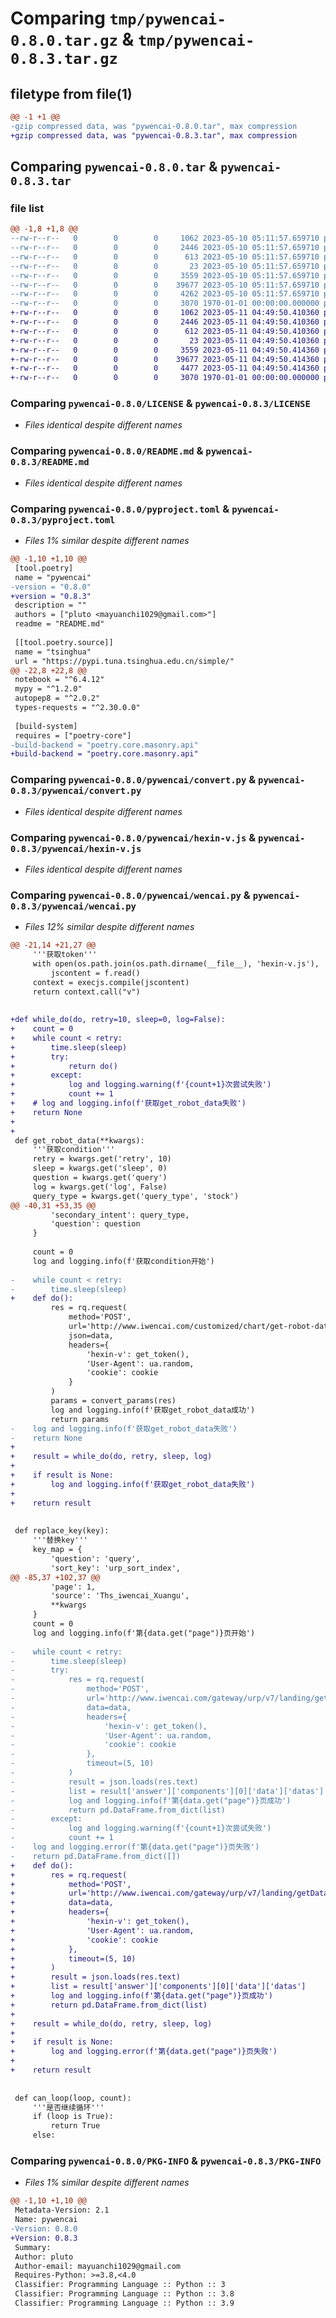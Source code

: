 # Comparing `tmp/pywencai-0.8.0.tar.gz` & `tmp/pywencai-0.8.3.tar.gz`

## filetype from file(1)

```diff
@@ -1 +1 @@
-gzip compressed data, was "pywencai-0.8.0.tar", max compression
+gzip compressed data, was "pywencai-0.8.3.tar", max compression
```

## Comparing `pywencai-0.8.0.tar` & `pywencai-0.8.3.tar`

### file list

```diff
@@ -1,8 +1,8 @@
--rw-r--r--   0        0        0     1062 2023-05-10 05:11:57.659710 pywencai-0.8.0/LICENSE
--rw-r--r--   0        0        0     2446 2023-05-10 05:11:57.659710 pywencai-0.8.0/README.md
--rw-r--r--   0        0        0      613 2023-05-10 05:11:57.659710 pywencai-0.8.0/pyproject.toml
--rw-r--r--   0        0        0       23 2023-05-10 05:11:57.659710 pywencai-0.8.0/pywencai/__init__.py
--rw-r--r--   0        0        0     3559 2023-05-10 05:11:57.659710 pywencai-0.8.0/pywencai/convert.py
--rw-r--r--   0        0        0    39677 2023-05-10 05:11:57.659710 pywencai-0.8.0/pywencai/hexin-v.js
--rw-r--r--   0        0        0     4262 2023-05-10 05:11:57.659710 pywencai-0.8.0/pywencai/wencai.py
--rw-r--r--   0        0        0     3070 1970-01-01 00:00:00.000000 pywencai-0.8.0/PKG-INFO
+-rw-r--r--   0        0        0     1062 2023-05-11 04:49:50.410360 pywencai-0.8.3/LICENSE
+-rw-r--r--   0        0        0     2446 2023-05-11 04:49:50.410360 pywencai-0.8.3/README.md
+-rw-r--r--   0        0        0      612 2023-05-11 04:49:50.410360 pywencai-0.8.3/pyproject.toml
+-rw-r--r--   0        0        0       23 2023-05-11 04:49:50.410360 pywencai-0.8.3/pywencai/__init__.py
+-rw-r--r--   0        0        0     3559 2023-05-11 04:49:50.414360 pywencai-0.8.3/pywencai/convert.py
+-rw-r--r--   0        0        0    39677 2023-05-11 04:49:50.414360 pywencai-0.8.3/pywencai/hexin-v.js
+-rw-r--r--   0        0        0     4477 2023-05-11 04:49:50.414360 pywencai-0.8.3/pywencai/wencai.py
+-rw-r--r--   0        0        0     3070 1970-01-01 00:00:00.000000 pywencai-0.8.3/PKG-INFO
```

### Comparing `pywencai-0.8.0/LICENSE` & `pywencai-0.8.3/LICENSE`

 * *Files identical despite different names*

### Comparing `pywencai-0.8.0/README.md` & `pywencai-0.8.3/README.md`

 * *Files identical despite different names*

### Comparing `pywencai-0.8.0/pyproject.toml` & `pywencai-0.8.3/pyproject.toml`

 * *Files 1% similar despite different names*

```diff
@@ -1,10 +1,10 @@
 [tool.poetry]
 name = "pywencai"
-version = "0.8.0"
+version = "0.8.3"
 description = ""
 authors = ["pluto <mayuanchi1029@gmail.com>"]
 readme = "README.md"
 
 [[tool.poetry.source]]
 name = "tsinghua"
 url = "https://pypi.tuna.tsinghua.edu.cn/simple/"
@@ -22,8 +22,8 @@
 notebook = "^6.4.12"
 mypy = "^1.2.0"
 autopep8 = "^2.0.2"
 types-requests = "^2.30.0.0"
 
 [build-system]
 requires = ["poetry-core"]
-build-backend = "poetry.core.masonry.api"
+build-backend = "poetry.core.masonry.api"
```

### Comparing `pywencai-0.8.0/pywencai/convert.py` & `pywencai-0.8.3/pywencai/convert.py`

 * *Files identical despite different names*

### Comparing `pywencai-0.8.0/pywencai/hexin-v.js` & `pywencai-0.8.3/pywencai/hexin-v.js`

 * *Files identical despite different names*

### Comparing `pywencai-0.8.0/pywencai/wencai.py` & `pywencai-0.8.3/pywencai/wencai.py`

 * *Files 12% similar despite different names*

```diff
@@ -21,14 +21,27 @@
     '''获取token'''
     with open(os.path.join(os.path.dirname(__file__), 'hexin-v.js'), 'r') as f:
         jscontent = f.read()
     context = execjs.compile(jscontent)
     return context.call("v")
 
 
+def while_do(do, retry=10, sleep=0, log=False):
+    count = 0
+    while count < retry:
+        time.sleep(sleep)
+        try:
+            return do()
+        except:
+            log and logging.warning(f'{count+1}次尝试失败')
+            count += 1
+    # log and logging.info(f'获取get_robot_data失败')
+    return None
+
+
 def get_robot_data(**kwargs):
     '''获取condition'''
     retry = kwargs.get('retry', 10)
     sleep = kwargs.get('sleep', 0)
     question = kwargs.get('query')
     log = kwargs.get('log', False)
     query_type = kwargs.get('query_type', 'stock')
@@ -40,31 +53,35 @@
         'secondary_intent': query_type,
         'question': question
     }
 
     count = 0
     log and logging.info(f'获取condition开始')
 
-    while count < retry:
-        time.sleep(sleep)
+    def do():
         res = rq.request(
             method='POST',
             url='http://www.iwencai.com/customized/chart/get-robot-data',
             json=data,
             headers={
                 'hexin-v': get_token(),
                 'User-Agent': ua.random,
                 'cookie': cookie
             }
         )
         params = convert_params(res)
         log and logging.info(f'获取get_robot_data成功')
         return params
-    log and logging.info(f'获取get_robot_data失败')
-    return None
+
+    result = while_do(do, retry, sleep, log)
+
+    if result is None:
+        log and logging.info(f'获取get_robot_data失败')
+
+    return result
 
 
 def replace_key(key):
     '''替换key'''
     key_map = {
         'question': 'query',
         'sort_key': 'urp_sort_index',
@@ -85,37 +102,37 @@
         'page': 1,
         'source': 'Ths_iwencai_Xuangu',
         **kwargs
     }
     count = 0
     log and logging.info(f'第{data.get("page")}页开始')
 
-    while count < retry:
-        time.sleep(sleep)
-        try:
-            res = rq.request(
-                method='POST',
-                url='http://www.iwencai.com/gateway/urp/v7/landing/getDataList',
-                data=data,
-                headers={
-                    'hexin-v': get_token(),
-                    'User-Agent': ua.random,
-                    'cookie': cookie
-                },
-                timeout=(5, 10)
-            )
-            result = json.loads(res.text)
-            list = result['answer']['components'][0]['data']['datas']
-            log and logging.info(f'第{data.get("page")}页成功')
-            return pd.DataFrame.from_dict(list)
-        except:
-            log and logging.warning(f'{count+1}次尝试失败')
-            count += 1
-    log and logging.error(f'第{data.get("page")}页失败')
-    return pd.DataFrame.from_dict([])
+    def do():
+        res = rq.request(
+            method='POST',
+            url='http://www.iwencai.com/gateway/urp/v7/landing/getDataList',
+            data=data,
+            headers={
+                'hexin-v': get_token(),
+                'User-Agent': ua.random,
+                'cookie': cookie
+            },
+            timeout=(5, 10)
+        )
+        result = json.loads(res.text)
+        list = result['answer']['components'][0]['data']['datas']
+        log and logging.info(f'第{data.get("page")}页成功')
+        return pd.DataFrame.from_dict(list)
+    
+    result = while_do(do, retry, sleep, log)
+
+    if result is None:
+        log and logging.error(f'第{data.get("page")}页失败')
+
+    return result
 
 
 def can_loop(loop, count):
     '''是否继续循环'''
     if (loop is True):
         return True
     else:
```

### Comparing `pywencai-0.8.0/PKG-INFO` & `pywencai-0.8.3/PKG-INFO`

 * *Files 1% similar despite different names*

```diff
@@ -1,10 +1,10 @@
 Metadata-Version: 2.1
 Name: pywencai
-Version: 0.8.0
+Version: 0.8.3
 Summary: 
 Author: pluto
 Author-email: mayuanchi1029@gmail.com
 Requires-Python: >=3.8,<4.0
 Classifier: Programming Language :: Python :: 3
 Classifier: Programming Language :: Python :: 3.8
 Classifier: Programming Language :: Python :: 3.9
```

